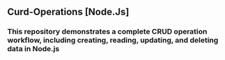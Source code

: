 ## Curd-Operations [Node.Js]
### This repository demonstrates a complete CRUD operation workflow, including creating, reading, updating, and deleting data in Node.js

